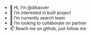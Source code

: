 - 👋 Hi, I’m @dikaover
- 👀 I’m interested in built project
- 🌱 I’m currently search team
- 💞️ I’m looking to collaborate on partner
- 📫 Reach me on github, just follow me

<!---
dikaover/dikaover is a ✨ special ✨ repository because its `README.md` (this file) appears on your GitHub profile.
You can click the Preview link to take a look at your changes.
--->
